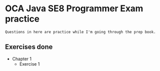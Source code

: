 # OCA Java SE8 Programmer Exam practice
    Questions in here are practice while I'm going through the prep book.

## Exercises done
- Chapter 1
    -   Exercise 1